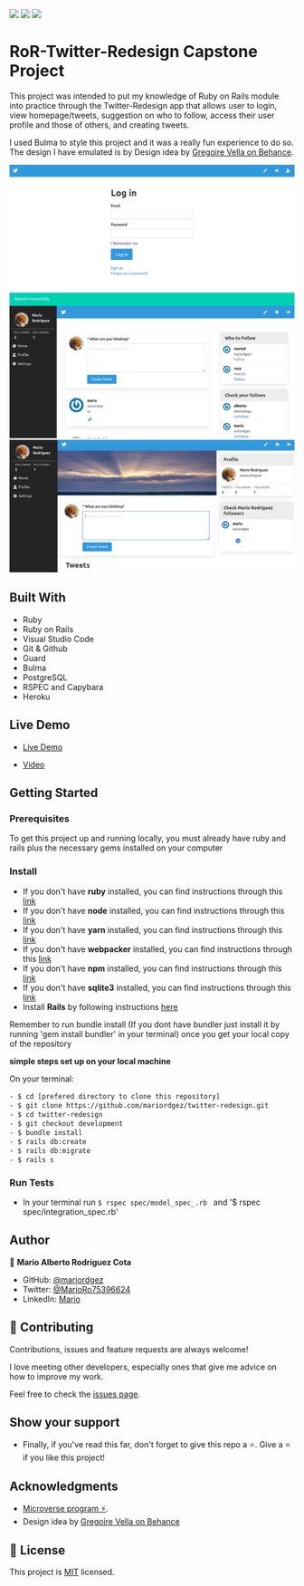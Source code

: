 ![](https://img.shields.io/badge/Microverse-blueviolet) ![](<https://img.shields.io/badge/-Ruby-rgb(199%2C%2032%2C%2039)?style=plastic&logo=ruby>) ![](<https://img.shields.io/badge/-Rails-rgb(199%2C%2032%2C%2039)?style=plastic&logo=rails>)

# RoR-Twitter-Redesign Capstone Project

This project was intended to put my knowledge of Ruby on Rails module into practice through the Twitter-Redesign app that allows user to login, view homepage/tweets, suggestion on who to follow, access their user profile and those of others, and creating tweets.

I used Bulma to style this project and it was a really fun experience to do so. The design I have emulated is by Design idea by [Gregoire Vella on Behance](https://www.behance.net/gregoirevella).

![Login screenshot](https://github.com/mariordgez/twitter-redesign/blob/4dd3ebfd18e52fd660a116b098a3c385fad92559/app/assets/images/login.png) ![Home screenshot](https://github.com/mariordgez/twitter-redesign/blob/4dd3ebfd18e52fd660a116b098a3c385fad92559/app/assets/images/indexpage.png) ![UserProfile screenshot](https://github.com/mariordgez/twitter-redesign/blob/4dd3ebfd18e52fd660a116b098a3c385fad92559/app/assets/images/myprofile.png)

## Built With

- Ruby
- Ruby on Rails
- Visual Studio Code
- Git & Github
- Guard
- Bulma
- PostgreSQL
- RSPEC and Capybara
- Heroku

## Live Demo

- [Live Demo](https://intense-river-89846.herokuapp.com/)

- [Video](https://www.loom.com/share/6f9c71b595a24ee09f1036cbaa64fb57)

## Getting Started

### Prerequisites

To get this project up and running locally, you must already have ruby and rails plus the necessary gems installed on your computer

### Install

- If you don't have **ruby** installed, you can find instructions through this [link](https://www.ruby-lang.org/en/documentation/installation/)
- If you don't have **node** installed, you can find instructions through this [link](https://nodejs.org/en/download/)
- If you don't have **yarn** installed, you can find instructions through this [link](https://classic.yarnpkg.com/en/docs/install/)
- If you don't have **webpacker** installed, you can find instructions through this [link](https://classic.yarnpkg.com/en/docs/install/)
- If you don't have **npm** installed, you can find instructions through this [link](https://github.com/rails/webpacker)
- If you don't have **sqlite3** installed, you can find instructions through this [link](https://www.sqlite.org/index.html)
- Install **Rails** by following instructions [here](https://guides.rubyonrails.org/getting_started.html#creating-a-new-rails-project-installing-rails-installing-rails)

Remember to run bundle install (If you dont have bundler just install it by running 'gem install bundler' in your terminal) once you get your local copy of the repository

**simple steps set up on your local machine**

On your terminal:

```
- $ cd [prefered directory to clone this repository]
- $ git clone https://github.com/mariordgez/twitter-redesign.git
- $ cd twitter-redesign
- $ git checkout development
- $ bundle install
- $ rails db:create
- $ rails db:migrate
- $ rails s
```

### Run Tests

- In your terminal run `$ rspec spec/model_spec_.rb ` and
  '$ rspec spec/integration_spec.rb'

## Author

👤 **Mario Alberto Rodriguez Cota**

- GitHub: [@mariordgez](https://github.com/mariordgez)
- Twitter: [@MarioRo75396624](https://twitter.com/MarioRo75396624)
- LinkedIn: [Mario](https://www.linkedin.com/in/mario-alberto-rodriguez-cota-a2860a205/)

## 🤝 Contributing

Contributions, issues and feature requests are always welcome!

I love meeting other developers, especially ones that give me advice on how to improve my work.

Feel free to check the [issues page](https://github.com/mariordgez/twitter-redesign/issues).

## Show your support

- Finally, if you've read this far, don't forget to give this repo a ⭐️.
  Give a ⭐️ if you like this project!

## Acknowledgments

- [Microverse program ⚡](https://microverse.org).
- Design idea by [Gregoire Vella on Behance](https://www.behance.net/gregoirevella)

## 📝 License

This project is [MIT](https://github.com/git/git-scm.com/blob/main/MIT-LICENSE.txt) licensed.
